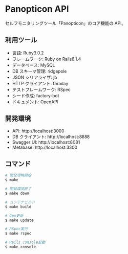 # Panopticon API

セルフモニタリングツール「Panopticon」のコア機能の API。

## 利用ツール

- 言語: Ruby3.0.2
- フレームワーク: Ruby on Rails6.1.4
- データベース: MySQL
- DB スキーマ管理: ridgepole
- JSON シリアライザ: jb
- HTTP クライアント: faraday
- テストフレームワーク: RSpec
- シード作成: factory-bot
- ドキュメント: OpenAPI

## 開発環境

- API: http://localhost:3000
- DB クライアント: http://localhost:8888
- Swagger UI: http://localhost:8081
- Metabase: http://localhost:3300

## コマンド

```bash
# 開発環境開始
$ make

# 開発環境終了
$ make down

# コンテナビルド
$ make build

# Gem更新
$ make update

# RSpec実行
$ make rspec

# Rails console起動
$ make console
```
